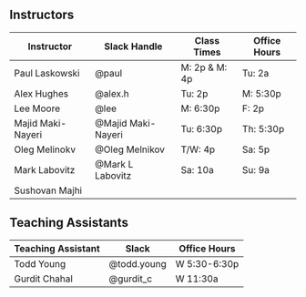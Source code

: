 ## Instructors 

| Instructor        | Slack Handle       | Class Times    | Office Hours |
|-------------------|--------------------|----------------|--------------|
| Paul Laskowski    | @paul              | M:  2p & M: 4p | Tu: 2a       |
| Alex Hughes       | @alex.h            | Tu: 2p         | M:  5:30p    |
| Lee Moore         | @lee               | M:  6:30p      | F:  2p       |
| Majid Maki-Nayeri | @Majid Maki-Nayeri | Tu: 6:30p      | Th: 5:30p    |
| Oleg Melinokv     | @Oleg Melnikov     | T/W: 4p        | Sa: 5p       |
| Mark Labovitz     | @Mark L Labovitz   | Sa: 10a        | Su: 9a       |
| Sushovan Majhi    |                    |                |              | 

## Teaching Assistants

| Teaching Assistant | Slack       | Office Hours         |
|--------------------|-------------|----------------------|
| Todd Young         | @todd.young | W 5:30-6:30p         |
| Gurdit Chahal      | @gurdit_c   | W 11:30a             |


